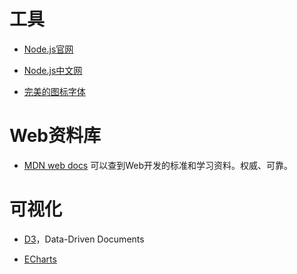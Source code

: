 # 工具
- [Node.js官网](https://nodejs.org/en/)

- [Node.js中文网](http://nodejs.cn)

- [完美的图标字体](http://www.bootcss.com/p/font-awesome/#)

# Web资料库
- [MDN web docs](https://developer.mozilla.org/zh-CN/)
可以查到Web开发的标准和学习资料。权威、可靠。

# 可视化
- [D3](https://d3js.org/)，Data-Driven Documents

- [ECharts](http://echarts.baidu.com/)
